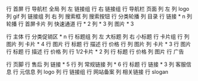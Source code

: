 行 首屏
    行 导航栏 全局
        列 左 链接组
        行 右 链接组
    行 导航栏 页面
        列 左
            列 logo
            列 gif
            列 链接组
        列 右
            列 搜索框
            列 搜索按钮
    行 分类轮播
        列 目录
            行 链接 * n
        列 轮播
    行 首屏卡片
        列 快速通道
            行 * 2
                列 * 3
        列 图片 * 3

行 主体
    行 分类促销区 * n
        行 标题组
            列 左 大标题
            列 右 小标题
        行 卡片组
            行
                列 图片
                列 卡片 * 4
                    行 图片
                    行 标题
                    行 描述
                    行 价格
            行
                列 图片
                列 卡片 * 3
                    行 图片
                    行 标题
                    行 描述
                    行 价格
                列
                    行 1/2卡片 * 2
                        列
                            行 标题
                            行 价格
                        列 图片
    行 广告

行 页脚
    行 售后
        列 链接 * 5
    行 
        列 常规链接
            列 * 6
                行 标题
                行 链接 * 3
        列 客服信息
    行 元信息
        列 logo
        列 
            行 链接组
            行 网站备案
        列 相关链接
    行 slogan